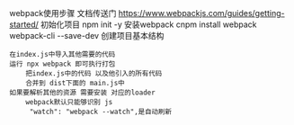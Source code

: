 webpack使用步骤
	文档传送门
		https://www.webpackjs.com/guides/getting-started/
	初始化项目
		npm init -y
	安装webpack
		cnpm install webpack webpack-cli --save-dev
	创建项目基本结构
		
	在index.js中导入其他需要的代码
	运行 npx webpack 即可执行打包
		把index.js中的代码 以及他引入的所有代码
		合并到 dist下面的 main.js中
	如果要解析其他的资源 需要安装 对应的loader
		webpack默认只能够识别 js
         "watch": "webpack --watch",是自动刷新